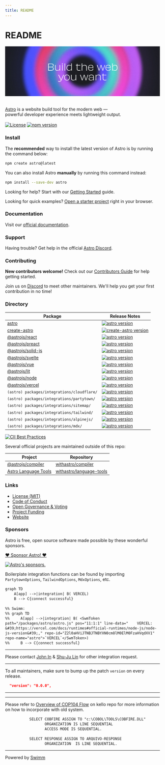 ```yaml
---
title: README
---
```


# README

&#x20;

![Build the web you want](.github/assets/banner.jpg)

\
[Astro](.swm/%3Chttps:/astro.build%3E) is a website build tool for the modern web — \
powerful developer experience meets lightweight output. \
\
[![License](https://img.shields.io/badge/License-MIT-blue.svg)](https://github.com/withastro/astro/blob/main/LICENSE) [![npm version](https://badge.fury.io/js/astro.svg)](https://badge.fury.io/js/astro)

### Install

The **recommended** way to install the latest version of Astro is by running the command below:

```bash
npm create astro@latest
```

You can also install Astro **manually** by running this command instead:

```bash
npm install --save-dev astro
```

Looking for help? Start with our [Getting Started](https://docs.astro.build/en/getting-started/) guide.

Looking for quick examples? [Open a starter project](https://astro.new/) right in your browser.

### Documentation

Visit our [official documentation](https://docs.astro.build/).

### Support

Having trouble? Get help in the official [Astro Discord](https://astro.build/chat).

### Contributing

**New contributors welcome!** Check out our [Contributors Guide](.swm/CONTRIBUTING.md) for help getting started.

Join us on [Discord](https://astro.build/chat) to meet other maintainers. We'll help you get your first contribution in no time!

### Directory

| Package                                                | Release Notes                                                                                                                                                        |
| ------------------------------------------------------ | -------------------------------------------------------------------------------------------------------------------------------------------------------------------- |
| [astro](.swm/packages/astro/)                          | [![astro version](https://img.shields.io/npm/v/astro.svg?label=%20)](.swm/packages/astro/CHANGELOG.md)                                                               |
| [create-astro](.swm/packages/create-astro/)            | [![create-astro version](https://img.shields.io/npm/v/create-astro.svg?label=%20)](.swm/packages/create-astro/CHANGELOG.md)                                          |
| [@astrojs/react](.swm/packages/integrations/react/)    | [![astro version](https://img.shields.io/npm/v/@astrojs/react.svg?label=%20)](.swm/packages/integrations/react/CHANGELOG.md)                                         |
| [@astrojs/preact](.swm/packages/integrations/preact/)  | [![astro version](https://img.shields.io/npm/v/@astrojs/preact.svg?label=%20)](.swm/packages/integrations/preact/CHANGELOG.md)                                       |
| [@astrojs/solid-js](.swm/packages/integrations/solid/) | [![astro version](https://img.shields.io/npm/v/@astrojs/solid-js.svg?label=%20)](.swm/packages/integrations/solid/CHANGELOG.md)                                      |
| [@astrojs/svelte](.swm/packages/integrations/svelte/)  | [![astro version](https://img.shields.io/npm/v/@astrojs/svelte.svg?label=%20)](.swm/packages/integrations/svelte/CHANGELOG.md)                                       |
| [@astrojs/vue](.swm/packages/integrations/vue/)        | [![astro version](https://img.shields.io/npm/v/@astrojs/vue.svg?label=%20)](.swm/packages/integrations/vue/CHANGELOG.md)                                             |
| [@astrojs/lit](.swm/packages/integrations/lit/)        | [![astro version](https://img.shields.io/npm/v/@astrojs/lit.svg?label=%20)](.swm/packages/integrations/lit/CHANGELOG.md)                                             |
| [@astrojs/node](.swm/packages/integrations/node/)      | [![astro version](https://img.shields.io/npm/v/@astrojs/node.svg?label=%20)](.swm/packages/integrations/node/CHANGELOG.md)                                           |
| [@astrojs/vercel](.swm/packages/integrations/vercel/)  | [![astro version](https://img.shields.io/npm/v/@astrojs/vercel.svg?label=%20)](.swm/packages/integrations/vercel/CHANGELOG.md)                                       |
| `(astro) packages/integrations/cloudflare/`            | [![astro version](https://img.shields.io/npm/v/@astrojs/cloudflare.svg?label=%20)](https://github.com/withastro/adapters/blob/main/packages/cloudflare/CHANGELOG.md) |
| `(astro) packages/integrations/partytown/`             | [![astro version](https://img.shields.io/npm/v/@astrojs/partytown.svg?label=%20)](.swm/packages/integrations/partytown/CHANGELOG.md)                                 |
| `(astro) packages/integrations/sitemap/`               | [![astro version](https://img.shields.io/npm/v/@astrojs/sitemap.svg?label=%20)](.swm/packages/integrations/sitemap/CHANGELOG.md)                                     |
| `(astro) packages/integrations/tailwind/`              | [![astro version](https://img.shields.io/npm/v/@astrojs/tailwind.svg?label=%20)](.swm/packages/integrations/tailwind/CHANGELOG.md)                                   |
| `(astro) packages/integrations/alpinejs/`              | [![astro version](https://img.shields.io/npm/v/@astrojs/alpinejs.svg?label=%20)](.swm/packages/integrations/alpinejs/CHANGELOG.md)                                   |
| `(astro) packages/integrations/mdx/`                   | [![astro version](https://img.shields.io/npm/v/@astrojs/mdx.svg?label=%20)](.swm/packages/integrations/mdx/CHANGELOG.md)                                             |

[![CII Best Practices](https://bestpractices.coreinfrastructure.org/projects/6178/badge)](https://bestpractices.coreinfrastructure.org/projects/6178)

Several official projects are maintained outside of this repo:

| Project                                                             | Repository                                                              |
| ------------------------------------------------------------------- | ----------------------------------------------------------------------- |
| [@astrojs/compiler](https://github.com/withastro/compiler)          | [withastro/compiler](https://github.com/withastro/compiler)             |
| [Astro Language Tools](https://github.com/withastro/language-tools) | [withastro/language-tools](https://github.com/withastro/language-tools) |

### Links

* [License (MIT)](.swm/LICENSE/)
* [Code of Conduct](https://github.com/withastro/.github/blob/main/CODE\_OF\_CONDUCT.md)
* [Open Governance & Voting](https://github.com/withastro/.github/blob/main/GOVERNANCE.md)
* [Project Funding](https://github.com/withastro/.github/blob/main/FUNDING.md)
* [Website](https://astro.build/)

### Sponsors

Astro is free, open source software made possible by these wonderful sponsors.

[❤️ Sponsor Astro! ❤️](https://github.com/withastro/.github/blob/main/FUNDING.md)

[![Astro's sponsors.](https://astro.build/sponsors.png)](https://github.com/sponsors/withastro)

Boilerplate integration functions can be found by importing `PartytownOptions`, `TailwindOptions`, `MdxOptions`, etc.

```mermaid
graph TD
    A[app] -->|integration| B( VERCEL)
    B --> C{connect successful}

%% Swimm:
%% graph TD
%%     A[app] -->|integration| B( <SwmToken path="/packages/astro/astro.js" pos="11:1:1" line-data="	VERCEL: &#39;https://vercel.com/docs/runtimes#official-runtimes/node-js/node-js-version&#39;," repo-id="Z2l0aHViJTNBJTNBYXN0cm8lM0ElM0FzaHVqdXV1" repo-name="astro">`VERCEL`</SwmToken>)
%%     B --> C{connect successful}
```

***

Please contact [John In](mailto:usertest.swimm@proton.me) & [Shu-Ju Lin](mailto:shuju@swimm.io) for other integration request.

***

To all maintainers, make sure to bump up the patch `version` on every release.

```json
  "version": "0.0.0",
```

***

***

Please refer to [Overview of COP104 Flow](https://app.swimm.io/repos/Z2l0aHViJTNBJTNBa2VsbG8lM0ElM0Fzd2ltbWlv/docs/0260kbeb) on kello repo for more information on how to incorporate with old system.

```cobol
           SELECT COBFIRE ASSIGN TO "c:\COBOL\TOOLS\COBFIRE.DLL"
                  ORGANIZATION IS LINE SEQUENTIAL
                  ACCESS MODE IS SEQUENTIAL.

           SELECT RESPONSE ASSIGN TO ARQUIVO-RESPONSE
                  ORGANIZATION  IS LINE SEQUENTIAL.
```

***

Powered by [Swimm](https://app.swimm.io/)
